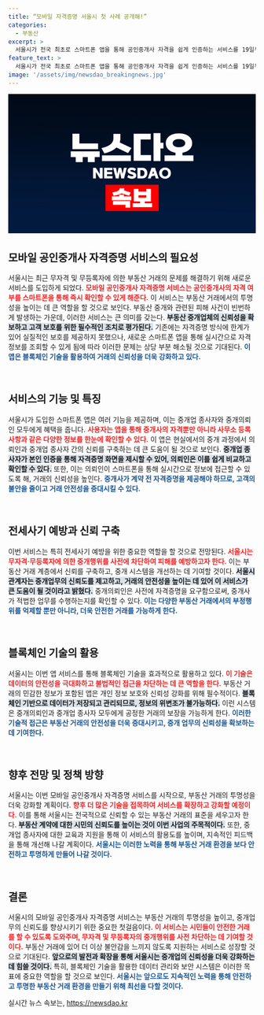 ```yaml
---
title: “모바일 자격증명 서울시 첫 사례 공개해!”
categories:
  - 부동산
excerpt: >
  서울시가 전국 최초로 스마트폰 앱을 통해 공인중개사 자격을 쉽게 인증하는 서비스를 19일부터 시행합니다. 이 앱은 전세 사기 예방과 거래 투명성을 높여, 소비자가 무자격 중개인으로부터 안전하게 보호받을 수 있도록 도와줍니다.
feature_text: >
  서울시가 전국 최초로 스마트폰 앱을 통해 공인중개사 자격을 쉽게 인증하는 서비스를 19일부터 시행합니다. 이 앱은 전세 사기 예방과 거래 투명성을 높여, 소비자가 무자격 중개인으로부터 안전하게 보호받을 수 있도록 도와줍니다.
image: '/assets/img/newsdao_breakingnews.jpg'
---
```


<p><img src="/assets/img/newsdao_breakingnews.jpg" alt="koreaapp 속보" /></p>

<h2 data-ke-size="size26">모바일 공인중개사 자격증명 서비스의 필요성</h2>

<p data-ke-size="size16">서울시는 최근 무자격 및 무등록자에 의한 부동산 거래의 문제를 해결하기 위해 새로운 서비스를 도입하게 되었다. <b><span style="color: #ee2323;">모바일 공인중개사 자격증명 서비스는 공인중개사의 자격 여부를 스마트폰을 통해 즉시 확인할 수 있게 해준다.</span></b> 이 서비스는 부동산 거래에서의 투명성을 높이는 데 큰 역할을 할 것으로 보인다. 부동산 중개와 관련된 피해 사건이 빈번하게 발생하는 가운데, 이러한 서비스는 큰 의미를 갖는다. <b><span style="background-color: #21538527;">부동산 중개업체의 신뢰성을 확보하고 고객 보호를 위한 필수적인 조치로 평가된다.</span></b> 기존에는 자격증명 방식에 한계가 있어 실질적인 보호를 제공하지 못했으나, 새로운 스마트폰 앱을 통해 실시간으로 자격 정보를 조회할 수 있게 됨에 따라 이러한 문제는 상당 부분 해소될 것으로 기대된다. <b><span style="color: #1a5490;">이 앱은 블록체인 기술을 활용하여 거래의 신뢰성을 더욱 강화하고 있다.</span></b></p>

<p data-ke-size="size16">&nbsp;</p>

<h2 data-ke-size="size26">서비스의 기능 및 특징</h2>

<p data-ke-size="size16">서울시가 도입한 스마트폰 앱은 여러 기능을 제공하며, 이는 중개업 종사자와 중개의뢰인 모두에게 혜택을 줍니다. <b><span style="color: #ee2323;">사용자는 앱을 통해 중개사의 자격뿐만 아니라 사무소 등록 사항과 같은 다양한 정보를 한눈에 확인할 수 있다.</span></b> 이 앱은 현실에서의 중개 과정에서 의뢰인과 중개업 종사자 간의 신뢰를 구축하는 데 큰 도움이 될 것으로 보인다. <b><span style="background-color: #21538527;">중개업 종사자가 본인 인증을 통해 자격증명 화면을 제시할 수 있어, 의뢰인은 이를 쉽게 비교하고 확인할 수 있다.</span></b> 또한, 이는 의뢰인이 스마트폰을 통해 실시간으로 정보에 접근할 수 있도록 해, 거래의 신뢰성을 높인다. <b><span style="color: #1a5490;">중개사가 계약 전 자격증명을 제공해야 하므로, 고객의 불안을 줄이고 거래 안전성을 증대시킬 수 있다.</span></b></p>

<p data-ke-size="size16">&nbsp;</p>

<h2 data-ke-size="size26">전세사기 예방과 신뢰 구축</h2>

<p data-ke-size="size16">이번 서비스는 특히 전세사기 예방을 위한 중요한 역할을 할 것으로 전망된다. <b><span style="color: #ee2323;">서울시는 무자격·무등록자에 의한 중개행위를 사전에 차단하여 피해를 예방하고자 한다.</span></b> 이는 부동산 거래 계층에서 신뢰를 구축하고, 중개 시스템을 개선하는 데 기여할 것이다. <b><span style="background-color: #21538527;">서울시 관계자는 중개업무의 신뢰도를 제고하고, 거래의 안전성을 높이는 데 있어 이 서비스가 큰 도움이 될 것이라고 밝혔다.</span></b> 중개의뢰인은 사전에 자격증명을 요구함으로써, 중개사가 적법한 업무를 수행하는지를 확인할 수 있다. <b><span style="color: #1a5490;">이는 다양한 부동산 거래에서의 부정행위를 억제할 뿐만 아니라, 더욱 안전한 거래를 가능하게 한다.</span></b></p>

<p data-ke-size="size16">&nbsp;</p>

<h2 data-ke-size="size26">블록체인 기술의 활용</h2>

<p data-ke-size="size16">서울시는 이번 앱 서비스를 통해 블록체인 기술을 효과적으로 활용하고 있다. <b><span style="color: #ee2323;">이 기술은 데이터의 안전성을 극대화하고 불법적인 접근을 차단하는 데 큰 역할을 한다.</span></b> 부동산 거래의 민감한 정보가 포함된 앱은 개인 정보 보호와 신뢰성 강화를 위해 필수적이다. <b><span style="background-color: #21538527;">블록체인 기반으로 데이터가 저장되고 관리되므로, 정보의 위변조가 불가능하다.</span></b> 이런 시스템은 중개의뢰인과 중개업 종사자 모두에게 공정한 거래의 보장을 가능하게 한다. <b><span style="color: #1a5490;">이러한 기술적 접근은 부동산 거래의 안전성을 더욱 증대시키고, 중개 업무의 신뢰성을 확보하는 데 기여한다.</span></b></p>

<p data-ke-size="size16">&nbsp;</p>

<h2 data-ke-size="size26">향후 전망 및 정책 방향</h2>

<p data-ke-size="size16">서울시는 이번 모바일 공인중개사 자격증명 서비스를 시작으로, 부동산 거래의 투명성을 더욱 강화할 계획이다. <b><span style="color: #ee2323;">향후 더 많은 기술을 접목하여 서비스를 확장하고 강화할 예정이다.</span></b> 이를 통해 서울시는 전국적으로 신뢰할 수 있는 부동산 거래의 표준을 세우고자 한다. <b><span style="background-color: #21538527;">부동산 계약에 대한 시민의 신뢰도를 높이는 것이 이번 사업의 주목적이다.</span></b> 또한, 중개업 종사자에 대한 교육과 지원을 통해 이 서비스의 활용도를 높이며, 지속적인 피드백을 통해 개선해 나갈 계획이다. <b><span style="color: #1a5490;">서울시는 이러한 노력을 통해 부동산 거래 환경을 보다 안전하고 투명하게 만들어 나갈 것이다.</span></b></p>

<p data-ke-size="size16">&nbsp;</p>

<h2 data-ke-size="size26">결론</h2>

<p data-ke-size="size16">서울시의 모바일 공인중개사 자격증명 서비스는 부동산 거래의 투명성을 높이고, 중개업무의 신뢰도를 향상시키기 위한 중요한 첫걸음이다. <b><span style="color: #ee2323;">이 서비스는 시민들이 안전한 거래를 할 수 있도록 도와주며, 무자격 및 무등록자의 중개행위를 사전 차단하는 데 기여할 것이다.</span></b> 부동산 거래에 있어 더 이상 불안감을 느끼지 않도록 지원하는 서비스로 성장할 것으로 기대된다. <b><span style="background-color: #21538527;">앞으로의 발전과 확장을 통해 서울시는 중개업의 신뢰성을 더욱 강화하는 데 힘쓸 것이다.</span></b> 특히, 블록체인 기술을 활용한 데이터 관리와 보안 시스템은 이러한 목표에 중요한 역할을 할 것으로 보인다. <b><span style="color: #1a5490;">서울시는 앞으로도 지속적인 노력을 통해 안전하고 투명한 부동산 거래 환경을 만들기 위해 최선을 다할 것이다.</span></b></p>
실시간 뉴스 속보는, <a href="https://newsdao.kr" rel="dofollow">https://newsdao.kr</a>


